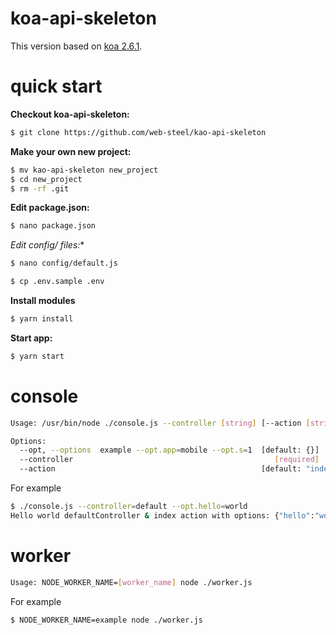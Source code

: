 koa-api-skeleton
=============================

This version based on [koa 2.6.1](https://github.com/koajs/koa). 
    

quick start
===========

**Checkout koa-api-skeleton:**

```sh
$ git clone https://github.com/web-steel/kao-api-skeleton
```

**Make your own new project:**

```sh
$ mv kao-api-skeleton new_project
$ cd new_project
$ rm -rf .git
```

**Edit package.json:**

```sh
$ nano package.json
```

**Edit config/* files:**

```sh
$ nano config/default.js
```

```sh
$ cp .env.sample .env
```

**Install modules**
```sh
$ yarn install
```

**Start app:**
```sh
$ yarn start
```

console
========

```sh
Usage: /usr/bin/node ./console.js --controller [string] [--action [string]] [--opt [object]]

Options:
  --opt, --options  example --opt.app=mobile --opt.s=1  [default: {}]
  --controller                                             [required]
  --action                                              [default: "index"]
```

For example 
```sh
$ ./console.js --controller=default --opt.hello=world
Hello world defaultController & index action with options: {"hello":"world"}
```

worker
============

```sh
Usage: NODE_WORKER_NAME=[worker_name] node ./worker.js
```

For example 
```sh
$ NODE_WORKER_NAME=example node ./worker.js
```